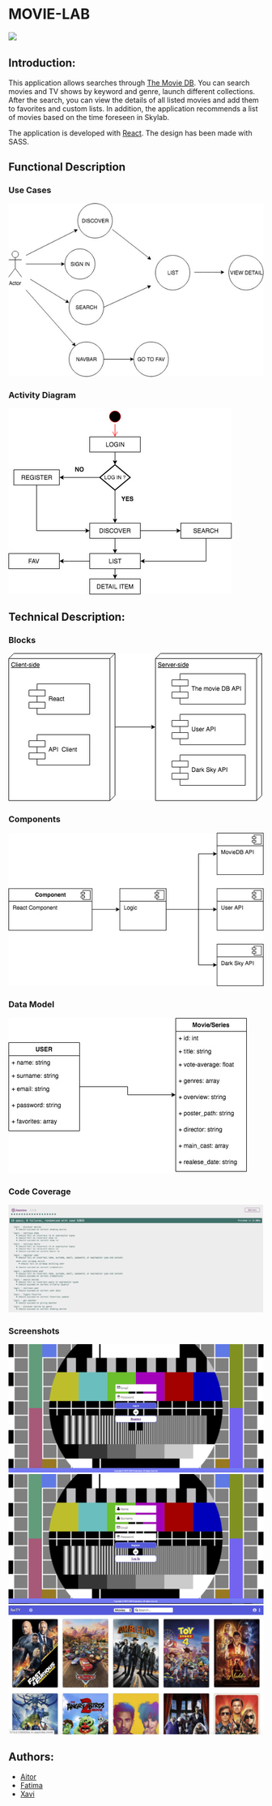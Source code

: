 # MOVIE-LAB

![](images/logo.png
)

## Introduction:

This application allows searches through [The Movie DB](https://www.themoviedb.org/).
You can search movies and TV shows by keyword and genre, launch different collections.
After the search, you can view the details of all listed movies and add them to favorites and custom lists.
In addition, the application recommends a list of movies based on the time foreseen in Skylab.

The application is developed with [React](https://reactjs.org). The design has been made with SASS.


## Functional Description

### Use Cases

![Use Cases](fax-tv-doc/images/uses-cases.png)

### Activity Diagram

![](fax-tv-doc/images/activity-diagram.png)



## Technical Description:

### Blocks

![Blocks](fax-tv-doc/images/block-diagram.png)

### Components

![Components](fax-tv-doc/images/component-diagram.png)

### Data Model

![Data Model](fax-tv-doc/images/model-diagram.png)

### Code Coverage

![Code Coverage](fax-tv-doc/images/coverage.png)

### Screenshots

![Screenshots Login](fax-tv-doc/images/login.png)
![Screenshots Register](fax-tv-doc/images/register.png)
![Screenshots Home](fax-tv-doc/images/home.png)

## Authors:
- [Aitor](https://github.com/Aitor1979)
- [Fatima](https://github.com/Fme82)
- [Xavi](https://github.com/xavi016)